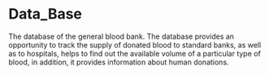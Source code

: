 # Data_Base
The database of the general blood bank.
The database provides an opportunity to track the supply of donated blood to standard banks, 
as well as to hospitals, helps to find out the available volume of a particular type of blood, 
in addition, it provides information about human donations.
